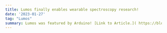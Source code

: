 ```yaml
---
title: Lumos finally enables wearable spectroscopy research!
date: '2023-01-27'
tag: "Lumos"
summary: Lumos was featured by Arduino! [Link to Article.]( https://blog.arduino.cc/2023/01/27/lumos-finally-enables-wearable-spectroscopy-research/)
---
```

